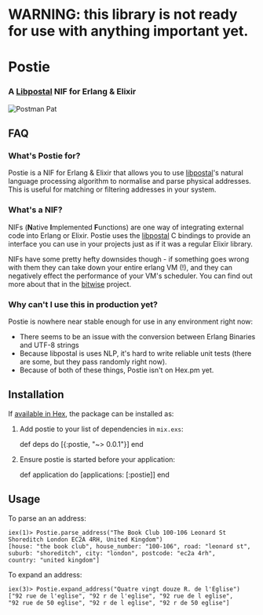 # WARNING: this library is not ready for use with anything important yet.

# Postie

### A [Libpostal](https://github.com/openvenues/libpostal) NIF for Erlang & Elixir

![Postman Pat](http://i.imgur.com/0P0Fe1F.gif)

## FAQ

### What's Postie for?

Postie is a NIF for Erlang & Elixir that allows you to use [libpostal](https://github.com/openvenues/libpostal)'s natural language processing algorithm to normalise and parse physical addresses. This is useful for matching or filtering addresses in your system.

### What's a NIF?

NIFs (**N**ative **I**mplemented **F**unctions) are one way of integrating external code into Erlang or Elixir. Postie uses the [libpostal](https://github.com/openvenues/libpostal) C bindings to provide an interface you can use in your projects just as if it was a regular Elixir library.

NIFs have some pretty hefty downsides though - if something goes wrong with them they can take down your entire erlang VM (!), and they can negatively effect the performance of your VM's scheduler. You can find out more about that in the [bitwise](https://github.com/vinoski/bitwise) project.

### Why can't I use this in production yet?

Postie is nowhere near stable enough for use in any environment right now:

 - There seems to be an issue with the conversion between Erlang Binaries and UTF-8 strings
 - Because libpostal is uses NLP, it's hard to write reliable unit tests (there are some, but they pass randomly right now).
 - Because of both of these things, Postie isn't on Hex.pm yet.

## Installation

If [available in Hex](https://hex.pm/docs/publish), the package can be installed as:

  1. Add postie to your list of dependencies in `mix.exs`:

        def deps do
          [{:postie, "~> 0.0.1"}]
        end

  2. Ensure postie is started before your application:

        def application do
          [applications: [:postie]]
        end

## Usage

To parse an an address:

    iex(1)> Postie.parse_address("The Book Club 100-106 Leonard St Shoreditch London EC2A 4RH, United Kingdom")
    [house: "the book club", house_number: "100-106", road: "leonard st",
    suburb: "shoreditch", city: "london", postcode: "ec2a 4rh",
    country: "united kingdom"]
    
To expand an address:

    iex(3)> Postie.expand_address("Quatre vingt douze R. de l'Église")
    ["92 rue de l'eglise", "92 r de l'eglise", "92 rue de l eglise",
    "92 rue de 50 eglise", "92 r de l eglise", "92 r de 50 eglise"]

